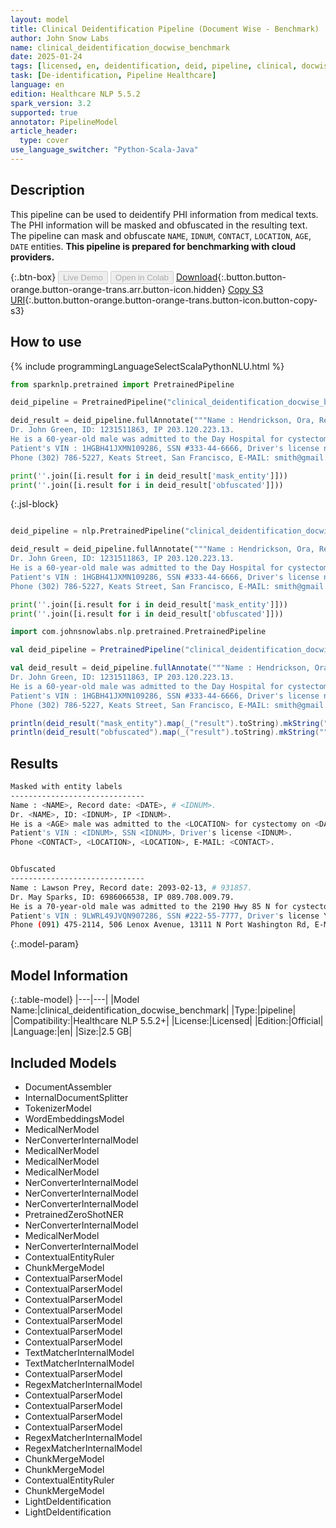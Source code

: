 ```yaml
---
layout: model
title: Clinical Deidentification Pipeline (Document Wise - Benchmark)
author: John Snow Labs
name: clinical_deidentification_docwise_benchmark
date: 2025-01-24
tags: [licensed, en, deidentification, deid, pipeline, clinical, docwise, benchmark]
task: [De-identification, Pipeline Healthcare]
language: en
edition: Healthcare NLP 5.5.2
spark_version: 3.2
supported: true
annotator: PipelineModel
article_header:
  type: cover
use_language_switcher: "Python-Scala-Java"
---
```


## Description

This pipeline can be used to deidentify PHI information from medical texts. The PHI information will be masked and obfuscated in the resulting text. The pipeline can mask and obfuscate `NAME`, `IDNUM`, `CONTACT`, `LOCATION`, `AGE`, `DATE` entities.
**This pipeline is prepared for benchmarking with cloud providers.**

{:.btn-box}
<button class="button button-orange" disabled>Live Demo</button>
<button class="button button-orange" disabled>Open in Colab</button>
[Download](https://s3.amazonaws.com/auxdata.johnsnowlabs.com/clinical/models/clinical_deidentification_docwise_benchmark_en_5.5.2_3.2_1737751091108.zip){:.button.button-orange.button-orange-trans.arr.button-icon.hidden}
[Copy S3 URI](s3://auxdata.johnsnowlabs.com/clinical/models/clinical_deidentification_docwise_benchmark_en_5.5.2_3.2_1737751091108.zip){:.button.button-orange.button-orange-trans.button-icon.button-copy-s3}

## How to use



<div class="tabs-box" markdown="1">
{% include programmingLanguageSelectScalaPythonNLU.html %}
  
```python
from sparknlp.pretrained import PretrainedPipeline

deid_pipeline = PretrainedPipeline("clinical_deidentification_docwise_benchmark", "en", "clinical/models")               

deid_result = deid_pipeline.fullAnnotate("""Name : Hendrickson, Ora, Record date: 2093-01-13, # 719435.
Dr. John Green, ID: 1231511863, IP 203.120.223.13.
He is a 60-year-old male was admitted to the Day Hospital for cystectomy on 01/13/93.
Patient's VIN : 1HGBH41JXMN109286, SSN #333-44-6666, Driver's license no:A334455B.
Phone (302) 786-5227, Keats Street, San Francisco, E-MAIL: smith@gmail.com.""")

print(''.join([i.result for i in deid_result['mask_entity']]))
print(''.join([i.result for i in deid_result['obfuscated']]))
```

{:.jsl-block}
```python

deid_pipeline = nlp.PretrainedPipeline("clinical_deidentification_docwise_benchmark", "en", "clinical/models")               

deid_result = deid_pipeline.fullAnnotate("""Name : Hendrickson, Ora, Record date: 2093-01-13, # 719435.
Dr. John Green, ID: 1231511863, IP 203.120.223.13.
He is a 60-year-old male was admitted to the Day Hospital for cystectomy on 01/13/93.
Patient's VIN : 1HGBH41JXMN109286, SSN #333-44-6666, Driver's license no:A334455B.
Phone (302) 786-5227, Keats Street, San Francisco, E-MAIL: smith@gmail.com.""")

print(''.join([i.result for i in deid_result['mask_entity']]))
print(''.join([i.result for i in deid_result['obfuscated']]))
```
```scala
import com.johnsnowlabs.nlp.pretrained.PretrainedPipeline

val deid_pipeline = PretrainedPipeline("clinical_deidentification_docwise_benchmark", "en", "clinical/models")               

val deid_result = deid_pipeline.fullAnnotate("""Name : Hendrickson, Ora, Record date: 2093-01-13, # 719435.
Dr. John Green, ID: 1231511863, IP 203.120.223.13.
He is a 60-year-old male was admitted to the Day Hospital for cystectomy on 01/13/93.
Patient's VIN : 1HGBH41JXMN109286, SSN #333-44-6666, Driver's license no:A334455B.
Phone (302) 786-5227, Keats Street, San Francisco, E-MAIL: smith@gmail.com.""")

println(deid_result("mask_entity").map(_("result").toString).mkString(""))
println(deid_result("obfuscated").map(_("result").toString).mkString(""))
```
</div>

## Results

```bash
Masked with entity labels
------------------------------
Name : <NAME>, Record date: <DATE>, # <IDNUM>.
Dr. <NAME>, ID: <IDNUM>, IP <IDNUM>.
He is a <AGE> male was admitted to the <LOCATION> for cystectomy on <DATE>.
Patient's VIN : <IDNUM>, SSN <IDNUM>, Driver's license <IDNUM>.
Phone <CONTACT>, <LOCATION>, <LOCATION>, E-MAIL: <CONTACT>.


Obfuscated
------------------------------
Name : Lawson Prey, Record date: 2093-02-13, # 931857.
Dr. May Sparks, ID: 6986066538, IP 089.708.009.79.
He is a 70-year-old male was admitted to the 2190 Hwy 85 N for cystectomy on 02/13/93.
Patient's VIN : 9LWRL49JVQN907286, SSN #222-55-7777, Driver's license YZ:Z447766W.
Phone (091) 475-2114, 506 Lenox Avenue, 13111 N Port Washington Rd, E-MAIL: KYUPT@EYCUX.AWY.
```

{:.model-param}
## Model Information

{:.table-model}
|---|---|
|Model Name:|clinical_deidentification_docwise_benchmark|
|Type:|pipeline|
|Compatibility:|Healthcare NLP 5.5.2+|
|License:|Licensed|
|Edition:|Official|
|Language:|en|
|Size:|2.5 GB|

## Included Models

- DocumentAssembler
- InternalDocumentSplitter
- TokenizerModel
- WordEmbeddingsModel
- MedicalNerModel
- NerConverterInternalModel
- MedicalNerModel
- MedicalNerModel
- MedicalNerModel
- NerConverterInternalModel
- NerConverterInternalModel
- NerConverterInternalModel
- PretrainedZeroShotNER
- NerConverterInternalModel
- MedicalNerModel
- NerConverterInternalModel
- ContextualEntityRuler
- ChunkMergeModel
- ContextualParserModel
- ContextualParserModel
- ContextualParserModel
- ContextualParserModel
- ContextualParserModel
- ContextualParserModel
- ContextualParserModel
- TextMatcherInternalModel
- TextMatcherInternalModel
- ContextualParserModel
- RegexMatcherInternalModel
- ContextualParserModel
- ContextualParserModel
- ContextualParserModel
- ContextualParserModel
- RegexMatcherInternalModel
- RegexMatcherInternalModel
- ChunkMergeModel
- ChunkMergeModel
- ContextualEntityRuler
- ChunkMergeModel
- LightDeIdentification
- LightDeIdentification
